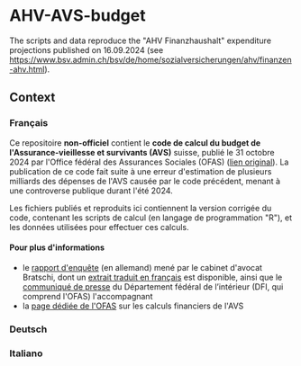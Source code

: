 # AHV-AVS-budget
The scripts and data reproduce the "AHV Finanzhaushalt" expenditure projections published on 16.09.2024 (see https://www.bsv.admin.ch/bsv/de/home/sozialversicherungen/ahv/finanzen-ahv.html).

## Context
### Français
Ce repositoire **non-officiel** contient le **code de calcul du budget de l'Assurance-vieillesse et survivants (AVS)** suisse, publié le 31 octobre 2024 par l'Office fédéral des Assurances Sociales (OFAS) ([lien original](https://www.bsv.admin.ch/dam/bsv/fr/dokumente/ahv/finanzperspektiven/berechnungscode-fh-ahv.zip.download.zip/fhh_ahv_160924.zip)). La publication de ce code fait suite à une erreur d'estimation de plusieurs milliards des dépenses de l'AVS causée par le code précédent, menant à une controverse publique durant l'été 2024.

Les fichiers publiés et reproduits ici contiennent la version corrigée du code, contenant les scripts de calcul (en langage de programmation "R"), et les données utilisées pour effectuer ces calculs.

#### Pour plus d'informations
- le [rapport d'enquête](https://www.newsd.admin.ch/newsd/message/attachments/91930.pdf) (en allemand) mené par le cabinet d'avocat Bratschi, dont un [extrait traduit en français](https://www.newsd.admin.ch/newsd/message/attachments/91939.pdf) est disponible, ainsi que le [communiqué de presse](https://www.news.admin.ch/fr/nsb?id=103468) du Département fédéral de l’intérieur (DFI, qui comprend l'OFAS) l'accompagnant
- la [page dédiée de l'OFAS](https://www.bsv.admin.ch/bsv/fr/home/assurances-sociales/ahv/finanzen-ahv.html) sur les calculs financiers de l'AVS

### Deutsch

### Italiano

